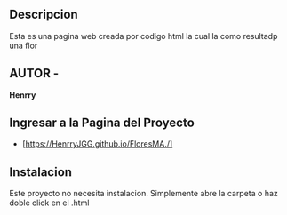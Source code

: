 ## Descripcion

Esta es una pagina web creada por codigo html la cual la como resultadp una flor

## AUTOR -
**Henrry**




## Ingresar a la Pagina del Proyecto
- [https://HenrryJGG.github.io/FloresMA./]

## Instalacion
Este proyecto no necesita instalacion. Simplemente abre la carpeta o haz doble click en el .html

